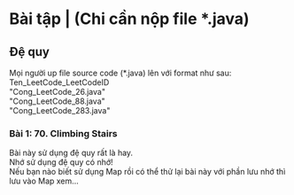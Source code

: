 # Bài tập | (Chi cần nộp file *.java)
## Đệ quy 

Mọi người up file source code (\*.java) lên với format như sau: Ten_LeetCode_LeetCodeID <br/>
"Cong_LeetCode_26.java" <br/>
"Cong_LeetCode_88.java" <br/>
"Cong_LeetCode_283.java" <br/>

### Bài 1: 70. Climbing Stairs
Bài này sử dụng đệ quy rất là hay. <br/>
Nhớ sử dụng đệ quy có nhớ!<br/>
Nếu bạn nào biết sử dụng Map rồi có thể thử lại bài này với phần lưu nhớ thì lưu vào Map xem…<br/>